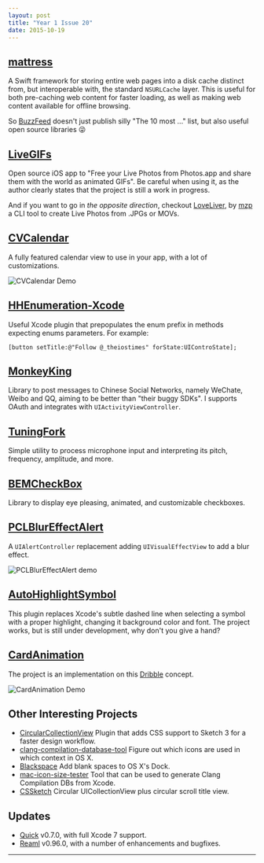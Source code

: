 ```yaml
---
layout: post
title: "Year 1 Issue 20"
date: 2015-10-19
---
```


## [mattress](https://github.com/buzzfeed/mattress)

A Swift framework for storing entire web pages into a disk cache distinct from, but interoperable with, the standard `NSURLCache` layer. This is useful for both pre-caching web content for faster loading, as well as making web content available for offline browsing.

So [BuzzFeed](http://www.buzzfeed.com/) doesn't just publish silly "The 10 most ..." list, but also useful open source libraries 😜

## [LiveGIFs](https://github.com/neonichu/LiveGIFs)

Open source iOS app to "Free your Live Photos from Photos.app and share them with the world as animated GIFs". Be careful when using it, as the author clearly states that the project is still a work in progress.

And if you want to go in _the opposite direction_, checkout [LoveLiver](https://github.com/mzp/LoveLiver), by [mzp](https://twitter.com/mzp) a CLI tool to create Live Photos from .JPGs or MOVs.

## [CVCalendar](https://github.com/Mozharovsky/CVCalendar)

A fully featured calendar view to use in your app, with a lot of customizations.

![CVCalendar Demo](https://raw.githubusercontent.com/Mozharovsky/CVCalendar/master/Screenshots/Demo_grey.gif)

## [HHEnumeration-Xcode](https://github.com/bugEnding/HHEnumeration-xcode)

Useful Xcode plugin that prepopulates the enum prefix in methods expecting enums parameters. For example:

```objc
[button setTitle:@"Follow @_theiostimes" forState:UIControState];
```

## [MonkeyKing](https://github.com/nixzhu/MonkeyKing)

Library to post messages to Chinese Social Networks, namely WeChate, Weibo and QQ, aiming to be better than "their buggy SDKs". I supports OAuth and integrates with `UIActivityViewController`.

## [TuningFork](https://github.com/comyarzaheri/TuningFork)

Simple utility to process microphone input and interpreting its pitch, frequency, amplitude, and more.

## [BEMCheckBox](https://github.com/Boris-Em/BEMCheckBox)

Library to display eye pleasing, animated, and customizable checkboxes.

## [PCLBlurEffectAlert](https://github.com/hryk224/PCLBlurEffectAlert)

A `UIAlertController` replacement adding `UIVisualEffectView` to add a blur effect.

![PCLBlurEffectAlert demo](https://raw.githubusercontent.com/wiki/hryk224/PCLBlurEffectAlert/images/sample1.gif)

## [AutoHighlightSymbol](https://github.com/chiahsien/AutoHighlightSymbol)

This plugin replaces Xcode's subtle dashed line when selecting a symbol with a proper highlight, changing it background color and font. The project works, but is still under development, why don't you give a hand?

## [CardAnimation](https://github.com/seedante/CardAnimation)

The project is an implementation on this [Dribble](https://dribbble.com/shots/1265487-First-shot-in-Chapps-Animation) concept.

![CardAnimation Demo](https://camo.githubusercontent.com/6036f276ae5018ae37a71fd16575fee8dbf449de/68747470733a2f2f6431337961637572716a676172612e636c6f756466726f6e742e6e65742f75736572732f33323339392f73637265656e73686f74732f313236353438372f6174746163686d656e74732f3137333534352f7365637265742d70726f6a6563742d616e696d6174696f6e5f32782e676966)

## Other Interesting Projects

* [CircularCollectionView](https://github.com/jaichaudhry/CircularCollectionView) Plugin that adds CSS support to Sketch 3 for a faster design workflow.
* [clang-compilation-database-tool](https://github.com/alloy/clang-compilation-database-tool) Figure out which icons are used in which context in OS X.
* [Blackspace](https://github.com/peterp/Blackspace) Add blank spaces to OS X's Dock.
* [mac-icon-size-tester](https://github.com/kaishin/mac-icon-size-tester) Tool that can be used to generate Clang Compilation DBs from Xcode.
* [CSSketch](https://github.com/JohnCoates/CSSketch) Circular UICollectionView plus circular scroll title view.

## Updates

* [Quick](https://github.com/Quick/Quick) v0.7.0, with full Xcode 7 support.
* [Reaml](https://github.com/realm/realm-cocoa) v0.96.0, with a number of enhancements and bugfixes.

---
